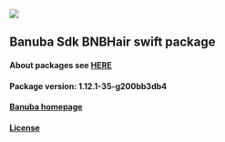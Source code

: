 [![](https://www.banuba.com/hubfs/Banuba_November2018/Images/Banuba%20SDK.png)](https://docs.banuba.com/face-ar-sdk-v1/ios/ios_overview)

## Banuba Sdk BNBHair swift package

#### About packages see [HERE](https://docs.banuba.com/face-ar-sdk-v1/ios/ios_packages)

#### Package version: **1.12.1-35-g200bb3db4**

#### **[Banuba homepage](https://banuba.com)**

#### **[License](https://www.banuba.com/terms)**
